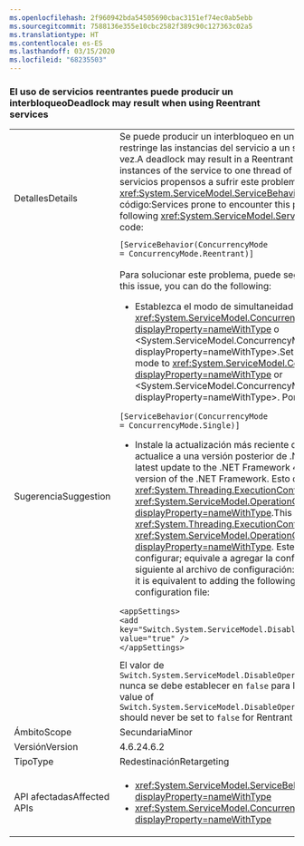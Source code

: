 ```yaml
---
ms.openlocfilehash: 2f960942bda54505690cbac3151ef74ec0ab5ebb
ms.sourcegitcommit: 7588136e355e10cbc2582f389c90c127363c02a5
ms.translationtype: HT
ms.contentlocale: es-ES
ms.lasthandoff: 03/15/2020
ms.locfileid: "68235503"
---
```

### <a name="deadlock-may-result-when-using-reentrant-services"></a><span data-ttu-id="e926e-101">El uso de servicios reentrantes puede producir un interbloqueo</span><span class="sxs-lookup"><span data-stu-id="e926e-101">Deadlock may result when using Reentrant services</span></span>

|   |   |
|---|---|
|<span data-ttu-id="e926e-102">Detalles</span><span class="sxs-lookup"><span data-stu-id="e926e-102">Details</span></span>|<span data-ttu-id="e926e-103">Se puede producir un interbloqueo en un servicio reentrante, lo que restringe las instancias del servicio a un subproceso de ejecución a la vez.</span><span class="sxs-lookup"><span data-stu-id="e926e-103">A deadlock may result in a Reentrant service, which restricts instances of the service to one thread of execution at a time.</span></span> <span data-ttu-id="e926e-104">Los servicios propensos a sufrir este problema tendrán el atributo <xref:System.ServiceModel.ServiceBehaviorAttribute> siguiente en su código:</span><span class="sxs-lookup"><span data-stu-id="e926e-104">Services prone to encounter this problem will have the following <xref:System.ServiceModel.ServiceBehaviorAttribute> in their code:</span></span><pre><code class="lang-csharp">[ServiceBehavior(ConcurrencyMode = ConcurrencyMode.Reentrant)]&#13;&#10;</code></pre>|
|<span data-ttu-id="e926e-105">Sugerencia</span><span class="sxs-lookup"><span data-stu-id="e926e-105">Suggestion</span></span>|<span data-ttu-id="e926e-106">Para solucionar este problema, puede seguir estos pasos:</span><span class="sxs-lookup"><span data-stu-id="e926e-106">To address this issue, you can do the following:</span></span><ul><li><span data-ttu-id="e926e-107">Establezca el modo de simultaneidad del servicio en <xref:System.ServiceModel.ConcurrencyMode.Single?displayProperty=nameWithType> o &lt;System.ServiceModel.ConcurrencyMode.Multiple?displayProperty=nameWithType&gt;.</span><span class="sxs-lookup"><span data-stu-id="e926e-107">Set the service's concurrency mode to <xref:System.ServiceModel.ConcurrencyMode.Single?displayProperty=nameWithType> or &lt;System.ServiceModel.ConcurrencyMode.Multiple?displayProperty=nameWithType&gt;.</span></span> <span data-ttu-id="e926e-108">Por ejemplo:</span><span class="sxs-lookup"><span data-stu-id="e926e-108">For example:</span></span></li></ul><pre><code class="lang-csharp">[ServiceBehavior(ConcurrencyMode = ConcurrencyMode.Single)]&#13;&#10;</code></pre><ul><li><span data-ttu-id="e926e-109">Instale la actualización más reciente de .NET Framework 4.6.2 o actualice a una versión posterior de .NET Framework.</span><span class="sxs-lookup"><span data-stu-id="e926e-109">Install the latest update to the .NET Framework 4.6.2, or upgrade to a later version of the .NET Framework.</span></span> <span data-ttu-id="e926e-110">Esto deshabilita el flujo de <xref:System.Threading.ExecutionContext> en <xref:System.ServiceModel.OperationContext.Current?displayProperty=nameWithType>.</span><span class="sxs-lookup"><span data-stu-id="e926e-110">This disables the flow of the <xref:System.Threading.ExecutionContext> in <xref:System.ServiceModel.OperationContext.Current?displayProperty=nameWithType>.</span></span> <span data-ttu-id="e926e-111">Este comportamiento se puede configurar; equivale a agregar la configuración de aplicación siguiente al archivo de configuración:</span><span class="sxs-lookup"><span data-stu-id="e926e-111">This behavior is configurable; it is equivalent to adding the following app setting to your configuration file:</span></span></li></ul><pre><code class="lang-xml">&lt;appSettings&gt;&#13;&#10;&lt;add key=&quot;Switch.System.ServiceModel.DisableOperationContextAsyncFlow&quot; value=&quot;true&quot; /&gt;&#13;&#10;&lt;/appSettings&gt;&#13;&#10;</code></pre><span data-ttu-id="e926e-112">El valor de <code>Switch.System.ServiceModel.DisableOperationContextAsyncFlow</code> nunca se debe establecer en <code>false</code> para los servicios reentrantes.</span><span class="sxs-lookup"><span data-stu-id="e926e-112">The value of <code>Switch.System.ServiceModel.DisableOperationContextAsyncFlow</code> should never be set to <code>false</code> for Rentrant services.</span></span>|
|<span data-ttu-id="e926e-113">Ámbito</span><span class="sxs-lookup"><span data-stu-id="e926e-113">Scope</span></span>|<span data-ttu-id="e926e-114">Secundaria</span><span class="sxs-lookup"><span data-stu-id="e926e-114">Minor</span></span>|
|<span data-ttu-id="e926e-115">Versión</span><span class="sxs-lookup"><span data-stu-id="e926e-115">Version</span></span>|<span data-ttu-id="e926e-116">4.6.2</span><span class="sxs-lookup"><span data-stu-id="e926e-116">4.6.2</span></span>|
|<span data-ttu-id="e926e-117">Tipo</span><span class="sxs-lookup"><span data-stu-id="e926e-117">Type</span></span>|<span data-ttu-id="e926e-118">Redestinación</span><span class="sxs-lookup"><span data-stu-id="e926e-118">Retargeting</span></span>|
|<span data-ttu-id="e926e-119">API afectadas</span><span class="sxs-lookup"><span data-stu-id="e926e-119">Affected APIs</span></span>|<ul><li><xref:System.ServiceModel.ServiceBehaviorAttribute?displayProperty=nameWithType></li><li><xref:System.ServiceModel.ConcurrencyMode.Reentrant?displayProperty=nameWithType></li></ul>|
